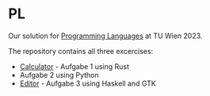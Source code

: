 # PL
Our solution for [Programming Languages](https://tiss.tuwien.ac.at/course/educationDetails.xhtml?dswid=6957&dsrid=318&courseNr=185208&semester=2023S&locale=en) at TU Wien 2023.

The repository contains all three excercises:
- [Calculator](https://github.com/flofriday/PL/tree/main/calculator) - Aufgabe 1 using Rust
- Aufgabe 2 using Python
- [Editor](https://github.com/flofriday/PL/tree/main/editor) - Aufgabe 3 using Haskell and GTK
